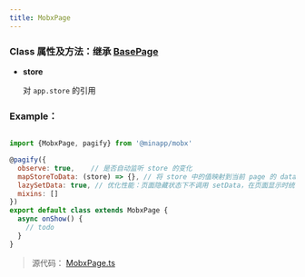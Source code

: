 ```yaml
---
title: MobxPage
---
```


### Class 属性及方法：继承 [BasePage](./api-core-BasePage.md)

* **store**

  对 `app.store` 的引用


### Example：

```js

import {MobxPage, pagify} from '@minapp/mobx'

@pagify({
  observe: true,    // 是否自动监听 store 的变化
  mapStoreToData: (store) => {}, // 将 store 中的值映射到当前 page 的 data 中
  lazySetData: true, // 优化性能：页面隐藏状态下不调用 setData，在页面显示时统一再调用
  mixins: []
})
export default class extends MobxPage {
  async onShow() {
    // todo
  }
}

```


> 源代码： [MobxPage.ts](https://github.com/qiu8310/minapp/blob/master/packages/minapp-mobx/src/lib/MobxPage.ts)
